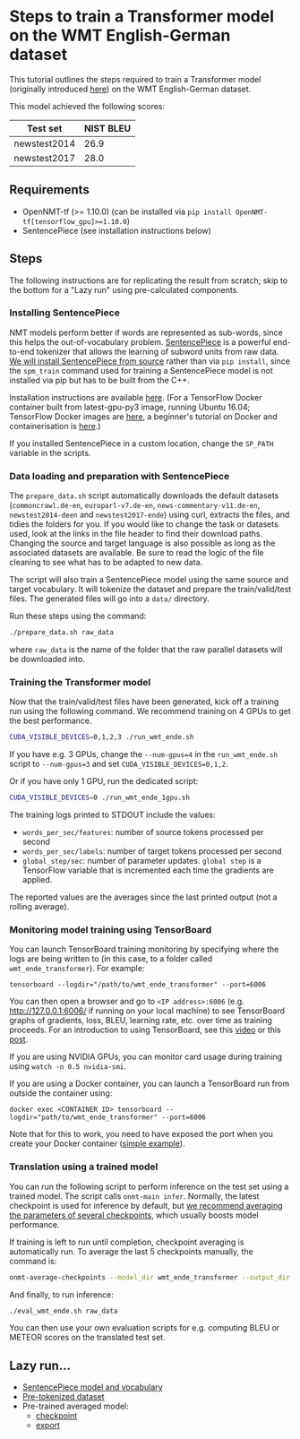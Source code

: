 # Steps to train a Transformer model on the WMT English-German dataset

This tutorial outlines the steps required to train a Transformer model (originally introduced [here](https://arxiv.org/abs/1706.03762)) on the WMT English-German dataset.

This model achieved the following scores:

| Test set | NIST BLEU |
| --- | --- |
| newstest2014 | 26.9 |
| newstest2017 | 28.0 |

## Requirements

+ OpenNMT-tf (>= 1.10.0) (can be installed via `pip install OpenNMT-tf[tensorflow_gpu]>=1.10.0`)
+ SentencePiece (see installation instructions below)

## Steps

The following instructions are for replicating the result from scratch; skip to the bottom for a "Lazy run" using pre-calculated components.

### Installing SentencePiece

NMT models perform better if words are represented as sub-words, since this helps the out-of-vocabulary problem. [SentencePiece](https://arxiv.org/pdf/1808.06226.pdf) is a powerful end-to-end tokenizer that allows the learning of subword units from raw data. [We will install SentencePiece from source](https://github.com/google/sentencepiece#c-from-source) rather than via `pip install`, since the `spm_train` command used for training a SentencePiece model is not installed via pip but has to be built from the C++.

Installation instructions are available [here](https://github.com/google/sentencepiece#c-from-source). (For a TensorFlow Docker container built from latest-gpu-py3 image, running Ubuntu 16.04; TensorFlow Docker images are [here](https://hub.docker.com/r/tensorflow/tensorflow/), a beginner's tutorial on Docker and containerisation is [here](https://docker-curriculum.com/).)

If you installed SentencePiece in a custom location, change the `SP_PATH` variable in the scripts.

### Data loading and preparation with SentencePiece

The `prepare_data.sh` script automatically downloads the default datasets (`commoncrawl.de-en`, `europarl-v7.de-en`, `news-commentary-v11.de-en`, `newstest2014-deen` and `newstest2017-ende`) using curl, extracts the files, and tidies the folders for you. If you would like to change the task or datasets used, look at the links in the file header to find their download paths. Changing the source and target language is also possible as long as the associated datasets are available. Be sure to read the logic of the file cleaning to see what has to be adapted to new data.

The script will also train a SentencePiece model using the same source and target vocabulary. It will tokenize the dataset and prepare the train/valid/test files. The generated files will go into a `data/` directory.

Run these steps using the command:

```bash
./prepare_data.sh raw_data
```

where `raw_data` is the name of the folder that the raw parallel datasets will be downloaded into.


### Training the Transformer model

Now that the train/valid/test files have been generated, kick off a training run using the following command. We recommend training on 4 GPUs to get the best performance.


```bash
CUDA_VISIBLE_DEVICES=0,1,2,3 ./run_wmt_ende.sh
```

If you have e.g. 3 GPUs, change the `--num-gpus=4` in the `run_wmt_ende.sh` script to `--num-gpus=3` and set `CUDA_VISIBLE_DEVICES=0,1,2`.

Or if you have only 1 GPU, run the dedicated script:

```bash
CUDA_VISIBLE_DEVICES=0 ./run_wmt_ende_1gpu.sh
```

The training logs printed to STDOUT include the values:
+ `words_per_sec/features`: number of source tokens processed per second
+ `words_per_sec/labels`: number of target tokens processed per second
+ `global_step/sec`: number of parameter updates. `global step` is a TensorFlow variable that is incremented each time the gradients are applied.

The reported values are the averages since the last printed output (not a rolling average).

### Monitoring model training using TensorBoard

You can launch TensorBoard training monitoring by specifying where the logs are being written to (in this case, to a folder called `wmt_ende_transformer`). For example:

`tensorboard --logdir="/path/to/wmt_ende_transformer" --port=6006`

You can then open a browser and go to `<IP address>:6006` (e.g. http://127.0.0.1:6006/ if running on your local machine) to see TensorBoard graphs of gradients, loss, BLEU, learning rate, etc. over time as training proceeds. For an introduction to using TensorBoard, see this [video](https://www.youtube.com/watch?v=eBbEDRsCmv4) or this [post](https://www.datacamp.com/community/tutorials/tensorboard-tutorial).

If you are using NVIDIA GPUs, you can monitor card usage during training using `watch -n 0.5 nvidia-smi`.

If you are using a Docker container, you can launch a TensorBoard run from outside the container using:

`docker exec <CONTAINER ID> tensorboard --logdir="path/to/wmt_ende_transformer" --port=6006`

Note that for this to work, you need to have exposed the port when you create your Docker container ([simple example](https://briancaffey.github.io/2017/11/20/using-tensorflow-and-tensor-board-with-docker.html)).

### Translation using a trained model

You can run the following script to perform inference on the test set using a trained model. The script calls `onmt-main infer`. Normally, the latest checkpoint is used for inference by default, but [we recommend averaging the parameters of several checkpoints](http://opennmt.net/OpenNMT-tf/inference.html#checkpoints-averaging), which usually boosts model performance.

If training is left to run until completion, checkpoint averaging is automatically run. To average the last 5 checkpoints manually, the command is:

```bash
onmt-average-checkpoints --model_dir wmt_ende_transformer --output_dir wmt_ende_transformer/avg --max_count 5
```
And finally, to run inference:

```bash
./eval_wmt_ende.sh raw_data
```
You can then use your own evaluation scripts for e.g. computing BLEU or METEOR scores on the translated test set.

## Lazy run...

* [SentencePiece model and vocabulary](https://s3.amazonaws.com/opennmt-trainingdata/wmt_ende_sp_model.tar.gz)
* [Pre-tokenized dataset](https://s3.amazonaws.com/opennmt-trainingdata/wmt_ende_sp.tar.gz)
* Pre-trained averaged model:
  * [checkpoint](https://s3.amazonaws.com/opennmt-models/averaged-ende-ckpt500k.tar.gz)
  * [export](https://s3.amazonaws.com/opennmt-models/averaged-ende-export500k.tar.gz)
